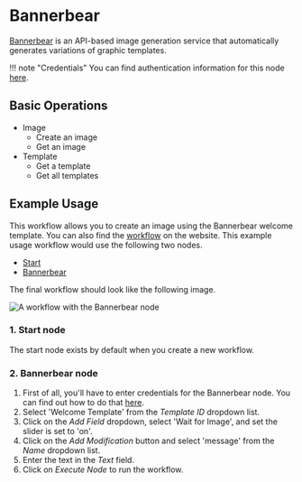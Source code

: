 # Bannerbear

[Bannerbear](https://www.bannerbear.com/) is an API-based image generation service that automatically generates variations of graphic templates.

!!! note "Credentials"
    You can find authentication information for this node [here](/integrations/builtin/credentials/bannerbear/).


## Basic Operations

* Image
    * Create an image
    * Get an image
* Template
    * Get a template
    * Get all templates

## Example Usage

This workflow allows you to create an image using the Bannerbear welcome template. You can also find the [workflow](https://n8n.io/workflows/544) on the website. This example usage workflow would use the following two nodes.
- [Start](/integrations/builtin/core-nodes/n8n-nodes-base.start/)
- [Bannerbear]()

The final workflow should look like the following image.

![A workflow with the Bannerbear node](/_images/integrations/builtin/app-nodes/bannerbear/workflow.png)

### 1. Start node

The start node exists by default when you create a new workflow.

### 2. Bannerbear node

1. First of all, you'll have to enter credentials for the Bannerbear node. You can find out how to do that [here](/integrations/builtin/credentials/bannerbear/).
2. Select 'Welcome Template' from the *Template ID* dropdown list.
3. Click on the *Add Field* dropdown, select 'Wait for Image', and set the slider is set to 'on'.
4. Click on the *Add Modification* button and select 'message' from the *Name* dropdown list.
5. Enter the text in the *Text* field.
6. Click on *Execute Node* to run the workflow.




